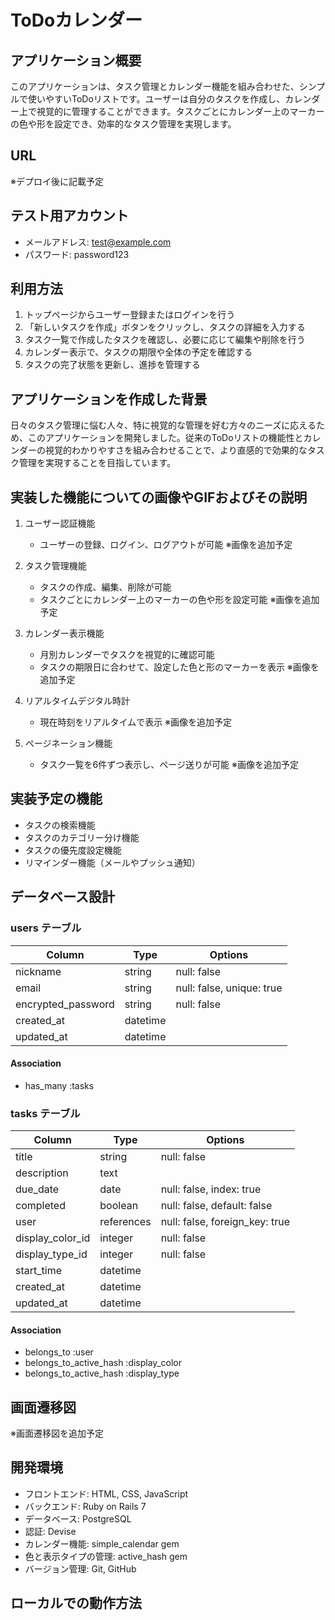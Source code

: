 # ToDoカレンダー

## アプリケーション概要
このアプリケーションは、タスク管理とカレンダー機能を組み合わせた、シンプルで使いやすいToDoリストです。ユーザーは自分のタスクを作成し、カレンダー上で視覚的に管理することができます。タスクごとにカレンダー上のマーカーの色や形を設定でき、効率的なタスク管理を実現します。

## URL
※デプロイ後に記載予定

## テスト用アカウント
- メールアドレス: test@example.com
- パスワード: password123

## 利用方法
1. トップページからユーザー登録またはログインを行う
2. 「新しいタスクを作成」ボタンをクリックし、タスクの詳細を入力する
3. タスク一覧で作成したタスクを確認し、必要に応じて編集や削除を行う
4. カレンダー表示で、タスクの期限や全体の予定を確認する
5. タスクの完了状態を更新し、進捗を管理する

## アプリケーションを作成した背景
日々のタスク管理に悩む人々、特に視覚的な管理を好む方々のニーズに応えるため、このアプリケーションを開発しました。従来のToDoリストの機能性とカレンダーの視覚的わかりやすさを組み合わせることで、より直感的で効果的なタスク管理を実現することを目指しています。

## 実装した機能についての画像やGIFおよびその説明
1. ユーザー認証機能
   - ユーザーの登録、ログイン、ログアウトが可能
   ※画像を追加予定

2. タスク管理機能
   - タスクの作成、編集、削除が可能
   - タスクごとにカレンダー上のマーカーの色や形を設定可能
   ※画像を追加予定

3. カレンダー表示機能
   - 月別カレンダーでタスクを視覚的に確認可能
   - タスクの期限日に合わせて、設定した色と形のマーカーを表示
   ※画像を追加予定

4. リアルタイムデジタル時計
   - 現在時刻をリアルタイムで表示
   ※画像を追加予定

5. ページネーション機能
   - タスク一覧を6件ずつ表示し、ページ送りが可能
   ※画像を追加予定

## 実装予定の機能
- タスクの検索機能
- タスクのカテゴリー分け機能
- タスクの優先度設定機能
- リマインダー機能（メールやプッシュ通知）

## データベース設計
### users テーブル

| Column             | Type     | Options                   |
| ------------------ | -------- | ------------------------- |
| nickname           | string   | null: false               |
| email              | string   | null: false, unique: true |
| encrypted_password | string   | null: false               |
| created_at         | datetime |                           |
| updated_at         | datetime |                           |

#### Association
- has_many :tasks

### tasks テーブル

| Column           | Type       | Options                        |
| ---------------- | ---------- | ------------------------------ |
| title            | string     | null: false                    |
| description      | text       |                                |
| due_date         | date       | null: false, index: true       |
| completed        | boolean    | null: false, default: false    |
| user             | references | null: false, foreign_key: true |
| display_color_id | integer    | null: false                    |
| display_type_id  | integer    | null: false                    |
| start_time       | datetime   |                                |
| created_at       | datetime   |                                |
| updated_at       | datetime   |                                |

#### Association
- belongs_to :user
- belongs_to_active_hash :display_color
- belongs_to_active_hash :display_type

## 画面遷移図
※画面遷移図を追加予定

## 開発環境
- フロントエンド: HTML, CSS, JavaScript
- バックエンド: Ruby on Rails 7
- データベース: PostgreSQL
- 認証: Devise
- カレンダー機能: simple_calendar gem
- 色と表示タイプの管理: active_hash gem
- バージョン管理: Git, GitHub

## ローカルでの動作方法

